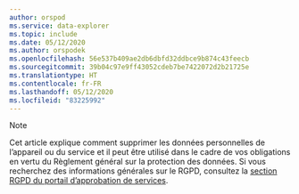```yaml
---
author: orspod
ms.service: data-explorer
ms.topic: include
ms.date: 05/12/2020
ms.author: orspodek
ms.openlocfilehash: 56e537b409ae2db6dbfd32ddbce9b874c43feecb
ms.sourcegitcommit: 39b04c97e9ff43052cdeb7be7422072d2b21725e
ms.translationtype: HT
ms.contentlocale: fr-FR
ms.lasthandoff: 05/12/2020
ms.locfileid: "83225992"
---
```

>[!Note] 
> Cet article explique comment supprimer les données personnelles de l’appareil ou du service et il peut être utilisé dans le cadre de vos obligations en vertu du Règlement général sur la protection des données. Si vous recherchez des informations générales sur le RGPD, consultez la [section RGPD du portail d’approbation de services](https://servicetrust.microsoft.com/ViewPage/GDPRGetStarted).
